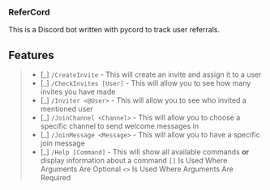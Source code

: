 ### ReferCord
This is a Discord bot written with pycord to track user referrals.

## Features
> - [_] `/CreateInvite` - This will create an invite and assign it to a user
> - [_] `/CheckInvites [User]` - This will allow you to see how many invites you have made
> - [_] `/Inviter <@User>` - This will allow you to see who invited a mentioned user
> - [_] `/JoinChannel <Channel>` - This will allow you to choose a specific channel to send welcome messages in
> - [_] `/JoinMessage <Message>` - This will allow you to have a specific join message
> - [_] `/Help [Command]` - This will show all available commands **or** display information about a command
> `[]` Is Used Where Arguments Are Optional
> `<>` Is Used Where Arguments Are Required

